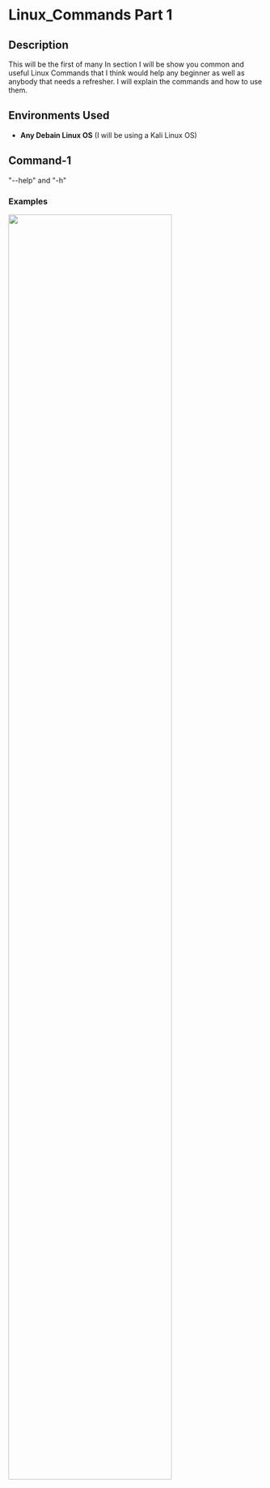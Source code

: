 <h1>Linux_Commands Part 1</h1>

<h2>Description</h2>
This will be the first of many In section I will be show you common and useful Linux Commands that I think would help any beginner as well as anybody that needs a refresher. 
I will explain the commands and how to use them.
<br/>

<h2>Environments Used </h2>

- <b>Any Debain Linux OS</b> (I will be using a Kali Linux OS)

<h2>Command-1</h2>
"--help" and "-h"</b>

<h3>Examples</h3>

<p align="Left">
<img src="" height="80%" width="80%"/>
<br />
<br />
